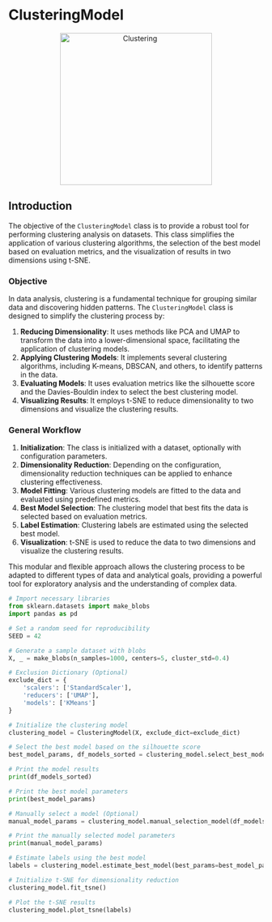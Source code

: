 # ClusteringModel

<p align="center">
  <img src="https://www.freecodecamp.org/news/content/images/size/w2000/2020/09/analysis.png" alt="Clustering" width="300"/>
</p>

## Introduction

The objective of the `ClusteringModel` class is to provide a robust tool for performing clustering analysis on datasets. This class simplifies the application of various clustering algorithms, the selection of the best model based on evaluation metrics, and the visualization of results in two dimensions using t-SNE.

### Objective

In data analysis, clustering is a fundamental technique for grouping similar data and discovering hidden patterns. The `ClusteringModel` class is designed to simplify the clustering process by:

1. **Reducing Dimensionality**: It uses methods like PCA and UMAP to transform the data into a lower-dimensional space, facilitating the application of clustering models.
2. **Applying Clustering Models**: It implements several clustering algorithms, including K-means, DBSCAN, and others, to identify patterns in the data.
3. **Evaluating Models**: It uses evaluation metrics like the silhouette score and the Davies-Bouldin index to select the best clustering model.
4. **Visualizing Results**: It employs t-SNE to reduce dimensionality to two dimensions and visualize the clustering results.

### General Workflow

1. **Initialization**: The class is initialized with a dataset, optionally with configuration parameters.
2. **Dimensionality Reduction**: Depending on the configuration, dimensionality reduction techniques can be applied to enhance clustering effectiveness.
3. **Model Fitting**: Various clustering models are fitted to the data and evaluated using predefined metrics.
4. **Best Model Selection**: The clustering model that best fits the data is selected based on evaluation metrics.
5. **Label Estimation**: Clustering labels are estimated using the selected best model.
6. **Visualization**: t-SNE is used to reduce the data to two dimensions and visualize the clustering results.

This modular and flexible approach allows the clustering process to be adapted to different types of data and analytical goals, providing a powerful tool for exploratory analysis and the understanding of complex data.

```python
# Import necessary libraries
from sklearn.datasets import make_blobs
import pandas as pd

# Set a random seed for reproducibility
SEED = 42

# Generate a sample dataset with blobs
X, _ = make_blobs(n_samples=1000, centers=5, cluster_std=0.4)

# Exclusion Dictionary (Optional)
exclude_dict = {
    'scalers': ['StandardScaler'],
    'reducers': ['UMAP'],
    'models': ['KMeans']
}

# Initialize the clustering model
clustering_model = ClusteringModel(X, exclude_dict=exclude_dict)

# Select the best model based on the silhouette score
best_model_params, df_models_sorted = clustering_model.select_best_model()

# Print the model results
print(df_models_sorted)

# Print the best model parameters
print(best_model_params)

# Manually select a model (Optional)
manual_model_params = clustering_model.manual_selection_model(df_models_sorted, 3)

# Print the manually selected model parameters
print(manual_model_params)

# Estimate labels using the best model
labels = clustering_model.estimate_best_model(best_params=best_model_params)

# Initialize t-SNE for dimensionality reduction
clustering_model.fit_tsne()

# Plot the t-SNE results
clustering_model.plot_tsne(labels)
```
